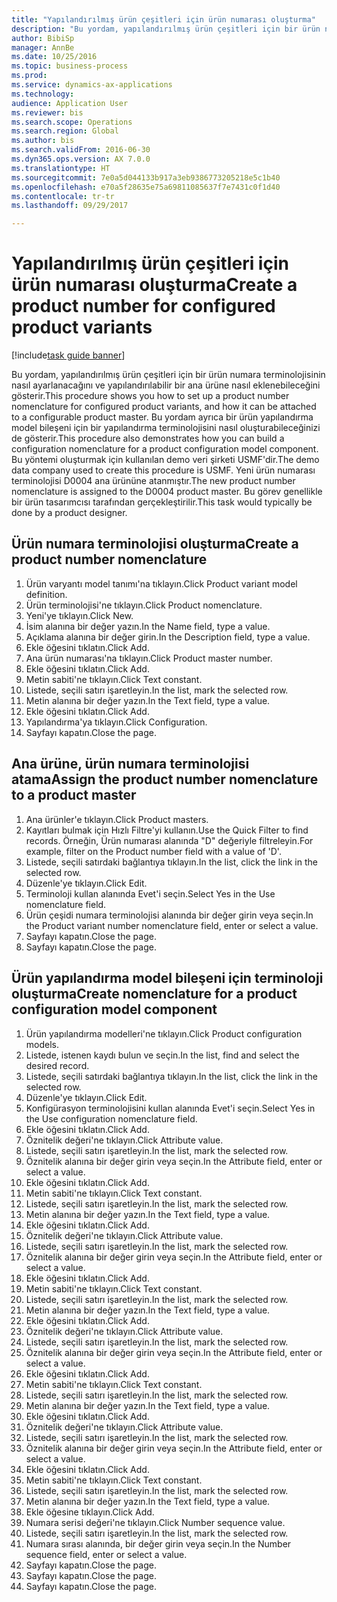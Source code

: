 ```yaml
--- 
title: "Yapılandırılmış ürün çeşitleri için ürün numarası oluşturma"
description: "Bu yordam, yapılandırılmış ürün çeşitleri için bir ürün numara terminolojisinin nasıl ayarlanacağını ve yapılandırılabilir bir ana ürüne nasıl eklenebileceğini gösterir."
author: BibiSp
manager: AnnBe
ms.date: 10/25/2016
ms.topic: business-process
ms.prod: 
ms.service: dynamics-ax-applications
ms.technology: 
audience: Application User
ms.reviewer: bis
ms.search.scope: Operations
ms.search.region: Global
ms.author: bis
ms.search.validFrom: 2016-06-30
ms.dyn365.ops.version: AX 7.0.0
ms.translationtype: HT
ms.sourcegitcommit: 7e0a5d044133b917a3eb9386773205218e5c1b40
ms.openlocfilehash: e70a5f28635e75a69811085637f7e7431c0f1d40
ms.contentlocale: tr-tr
ms.lasthandoff: 09/29/2017

---
```

# <a name="create-a-product-number-for-configured-product-variants"></a><span data-ttu-id="69bed-103">Yapılandırılmış ürün çeşitleri için ürün numarası oluşturma</span><span class="sxs-lookup"><span data-stu-id="69bed-103">Create a product number for configured product variants</span></span>

[!include[task guide banner](../../includes/task-guide-banner.md)]

<span data-ttu-id="69bed-104">Bu yordam, yapılandırılmış ürün çeşitleri için bir ürün numara terminolojisinin nasıl ayarlanacağını ve yapılandırılabilir bir ana ürüne nasıl eklenebileceğini gösterir.</span><span class="sxs-lookup"><span data-stu-id="69bed-104">This procedure shows you how to set up a product number nomenclature for configured product variants, and how it can be attached to a configurable product master.</span></span> <span data-ttu-id="69bed-105">Bu yordam ayrıca bir ürün yapılandırma model bileşeni için bir yapılandırma terminolojisini nasıl oluşturabileceğinizi de gösterir.</span><span class="sxs-lookup"><span data-stu-id="69bed-105">This procedure also demonstrates how you can build a configuration nomenclature for a product configuration model component.</span></span> <span data-ttu-id="69bed-106">Bu yöntemi oluşturmak için kullanılan demo veri şirketi USMF'dir.</span><span class="sxs-lookup"><span data-stu-id="69bed-106">The demo data company used to create this procedure is USMF.</span></span> <span data-ttu-id="69bed-107">Yeni ürün numarası terminolojisi D0004 ana ürününe atanmıştır.</span><span class="sxs-lookup"><span data-stu-id="69bed-107">The new product number nomenclature is assigned to the D0004 product master.</span></span> <span data-ttu-id="69bed-108">Bu görev genellikle bir ürün tasarımcısı tarafından gerçekleştirilir.</span><span class="sxs-lookup"><span data-stu-id="69bed-108">This task would typically be done by a product designer.</span></span>


## <a name="create-a-product-number-nomenclature"></a><span data-ttu-id="69bed-109">Ürün numara terminolojisi oluşturma</span><span class="sxs-lookup"><span data-stu-id="69bed-109">Create a product number nomenclature</span></span>
1. <span data-ttu-id="69bed-110">Ürün varyantı model tanımı'na tıklayın.</span><span class="sxs-lookup"><span data-stu-id="69bed-110">Click Product variant model definition.</span></span>
2. <span data-ttu-id="69bed-111">Ürün terminolojisi'ne tıklayın.</span><span class="sxs-lookup"><span data-stu-id="69bed-111">Click Product nomenclature.</span></span>
3. <span data-ttu-id="69bed-112">Yeni'ye tıklayın.</span><span class="sxs-lookup"><span data-stu-id="69bed-112">Click New.</span></span>
4. <span data-ttu-id="69bed-113">İsim alanına bir değer yazın.</span><span class="sxs-lookup"><span data-stu-id="69bed-113">In the Name field, type a value.</span></span>
5. <span data-ttu-id="69bed-114">Açıklama alanına bir değer girin.</span><span class="sxs-lookup"><span data-stu-id="69bed-114">In the Description field, type a value.</span></span>
6. <span data-ttu-id="69bed-115">Ekle öğesini tıklatın.</span><span class="sxs-lookup"><span data-stu-id="69bed-115">Click Add.</span></span>
7. <span data-ttu-id="69bed-116">Ana ürün numarası'na tıklayın.</span><span class="sxs-lookup"><span data-stu-id="69bed-116">Click Product master number.</span></span>
8. <span data-ttu-id="69bed-117">Ekle öğesini tıklatın.</span><span class="sxs-lookup"><span data-stu-id="69bed-117">Click Add.</span></span>
9. <span data-ttu-id="69bed-118">Metin sabiti'ne tıklayın.</span><span class="sxs-lookup"><span data-stu-id="69bed-118">Click Text constant.</span></span>
10. <span data-ttu-id="69bed-119">Listede, seçili satırı işaretleyin.</span><span class="sxs-lookup"><span data-stu-id="69bed-119">In the list, mark the selected row.</span></span>
11. <span data-ttu-id="69bed-120">Metin alanına bir değer yazın.</span><span class="sxs-lookup"><span data-stu-id="69bed-120">In the Text field, type a value.</span></span>
12. <span data-ttu-id="69bed-121">Ekle öğesini tıklatın.</span><span class="sxs-lookup"><span data-stu-id="69bed-121">Click Add.</span></span>
13. <span data-ttu-id="69bed-122">Yapılandırma'ya tıklayın.</span><span class="sxs-lookup"><span data-stu-id="69bed-122">Click Configuration.</span></span>
14. <span data-ttu-id="69bed-123">Sayfayı kapatın.</span><span class="sxs-lookup"><span data-stu-id="69bed-123">Close the page.</span></span>

## <a name="assign-the-product-number-nomenclature-to-a-product-master"></a><span data-ttu-id="69bed-124">Ana ürüne, ürün numara terminolojisi atama</span><span class="sxs-lookup"><span data-stu-id="69bed-124">Assign the product number nomenclature to a product master</span></span>
1. <span data-ttu-id="69bed-125">Ana ürünler'e tıklayın.</span><span class="sxs-lookup"><span data-stu-id="69bed-125">Click Product masters.</span></span>
2. <span data-ttu-id="69bed-126">Kayıtları bulmak için Hızlı Filtre'yi kullanın.</span><span class="sxs-lookup"><span data-stu-id="69bed-126">Use the Quick Filter to find records.</span></span> <span data-ttu-id="69bed-127">Örneğin, Ürün numarası alanında "D" değeriyle filtreleyin.</span><span class="sxs-lookup"><span data-stu-id="69bed-127">For example, filter on the Product number field with a value of 'D'.</span></span>
3. <span data-ttu-id="69bed-128">Listede, seçili satırdaki bağlantıya tıklayın.</span><span class="sxs-lookup"><span data-stu-id="69bed-128">In the list, click the link in the selected row.</span></span>
4. <span data-ttu-id="69bed-129">Düzenle'ye tıklayın.</span><span class="sxs-lookup"><span data-stu-id="69bed-129">Click Edit.</span></span>
5. <span data-ttu-id="69bed-130">Terminoloji kullan alanında Evet'i seçin.</span><span class="sxs-lookup"><span data-stu-id="69bed-130">Select Yes in the Use nomenclature field.</span></span>
6. <span data-ttu-id="69bed-131">Ürün çeşidi numara terminolojisi alanında bir değer girin veya seçin.</span><span class="sxs-lookup"><span data-stu-id="69bed-131">In the Product variant number nomenclature field, enter or select a value.</span></span>
7. <span data-ttu-id="69bed-132">Sayfayı kapatın.</span><span class="sxs-lookup"><span data-stu-id="69bed-132">Close the page.</span></span>
8. <span data-ttu-id="69bed-133">Sayfayı kapatın.</span><span class="sxs-lookup"><span data-stu-id="69bed-133">Close the page.</span></span>

## <a name="create-nomenclature-for-a-product-configuration-model-component"></a><span data-ttu-id="69bed-134">Ürün yapılandırma model bileşeni için terminoloji oluşturma</span><span class="sxs-lookup"><span data-stu-id="69bed-134">Create nomenclature for a product configuration model component</span></span>
1. <span data-ttu-id="69bed-135">Ürün yapılandırma modelleri'ne tıklayın.</span><span class="sxs-lookup"><span data-stu-id="69bed-135">Click Product configuration models.</span></span>
2. <span data-ttu-id="69bed-136">Listede, istenen kaydı bulun ve seçin.</span><span class="sxs-lookup"><span data-stu-id="69bed-136">In the list, find and select the desired record.</span></span>
3. <span data-ttu-id="69bed-137">Listede, seçili satırdaki bağlantıya tıklayın.</span><span class="sxs-lookup"><span data-stu-id="69bed-137">In the list, click the link in the selected row.</span></span>
4. <span data-ttu-id="69bed-138">Düzenle'ye tıklayın.</span><span class="sxs-lookup"><span data-stu-id="69bed-138">Click Edit.</span></span>
5. <span data-ttu-id="69bed-139">Konfigürasyon terminolojisini kullan alanında Evet'i seçin.</span><span class="sxs-lookup"><span data-stu-id="69bed-139">Select Yes in the Use configuration nomenclature field.</span></span>
6. <span data-ttu-id="69bed-140">Ekle öğesini tıklatın.</span><span class="sxs-lookup"><span data-stu-id="69bed-140">Click Add.</span></span>
7. <span data-ttu-id="69bed-141">Öznitelik değeri'ne tıklayın.</span><span class="sxs-lookup"><span data-stu-id="69bed-141">Click Attribute value.</span></span>
8. <span data-ttu-id="69bed-142">Listede, seçili satırı işaretleyin.</span><span class="sxs-lookup"><span data-stu-id="69bed-142">In the list, mark the selected row.</span></span>
9. <span data-ttu-id="69bed-143">Öznitelik alanına bir değer girin veya seçin.</span><span class="sxs-lookup"><span data-stu-id="69bed-143">In the Attribute field, enter or select a value.</span></span>
10. <span data-ttu-id="69bed-144">Ekle öğesini tıklatın.</span><span class="sxs-lookup"><span data-stu-id="69bed-144">Click Add.</span></span>
11. <span data-ttu-id="69bed-145">Metin sabiti'ne tıklayın.</span><span class="sxs-lookup"><span data-stu-id="69bed-145">Click Text constant.</span></span>
12. <span data-ttu-id="69bed-146">Listede, seçili satırı işaretleyin.</span><span class="sxs-lookup"><span data-stu-id="69bed-146">In the list, mark the selected row.</span></span>
13. <span data-ttu-id="69bed-147">Metin alanına bir değer yazın.</span><span class="sxs-lookup"><span data-stu-id="69bed-147">In the Text field, type a value.</span></span>
14. <span data-ttu-id="69bed-148">Ekle öğesini tıklatın.</span><span class="sxs-lookup"><span data-stu-id="69bed-148">Click Add.</span></span>
15. <span data-ttu-id="69bed-149">Öznitelik değeri'ne tıklayın.</span><span class="sxs-lookup"><span data-stu-id="69bed-149">Click Attribute value.</span></span>
16. <span data-ttu-id="69bed-150">Listede, seçili satırı işaretleyin.</span><span class="sxs-lookup"><span data-stu-id="69bed-150">In the list, mark the selected row.</span></span>
17. <span data-ttu-id="69bed-151">Öznitelik alanına bir değer girin veya seçin.</span><span class="sxs-lookup"><span data-stu-id="69bed-151">In the Attribute field, enter or select a value.</span></span>
18. <span data-ttu-id="69bed-152">Ekle öğesini tıklatın.</span><span class="sxs-lookup"><span data-stu-id="69bed-152">Click Add.</span></span>
19. <span data-ttu-id="69bed-153">Metin sabiti'ne tıklayın.</span><span class="sxs-lookup"><span data-stu-id="69bed-153">Click Text constant.</span></span>
20. <span data-ttu-id="69bed-154">Listede, seçili satırı işaretleyin.</span><span class="sxs-lookup"><span data-stu-id="69bed-154">In the list, mark the selected row.</span></span>
21. <span data-ttu-id="69bed-155">Metin alanına bir değer yazın.</span><span class="sxs-lookup"><span data-stu-id="69bed-155">In the Text field, type a value.</span></span>
22. <span data-ttu-id="69bed-156">Ekle öğesini tıklatın.</span><span class="sxs-lookup"><span data-stu-id="69bed-156">Click Add.</span></span>
23. <span data-ttu-id="69bed-157">Öznitelik değeri'ne tıklayın.</span><span class="sxs-lookup"><span data-stu-id="69bed-157">Click Attribute value.</span></span>
24. <span data-ttu-id="69bed-158">Listede, seçili satırı işaretleyin.</span><span class="sxs-lookup"><span data-stu-id="69bed-158">In the list, mark the selected row.</span></span>
25. <span data-ttu-id="69bed-159">Öznitelik alanına bir değer girin veya seçin.</span><span class="sxs-lookup"><span data-stu-id="69bed-159">In the Attribute field, enter or select a value.</span></span>
26. <span data-ttu-id="69bed-160">Ekle öğesini tıklatın.</span><span class="sxs-lookup"><span data-stu-id="69bed-160">Click Add.</span></span>
27. <span data-ttu-id="69bed-161">Metin sabiti'ne tıklayın.</span><span class="sxs-lookup"><span data-stu-id="69bed-161">Click Text constant.</span></span>
28. <span data-ttu-id="69bed-162">Listede, seçili satırı işaretleyin.</span><span class="sxs-lookup"><span data-stu-id="69bed-162">In the list, mark the selected row.</span></span>
29. <span data-ttu-id="69bed-163">Metin alanına bir değer yazın.</span><span class="sxs-lookup"><span data-stu-id="69bed-163">In the Text field, type a value.</span></span>
30. <span data-ttu-id="69bed-164">Ekle öğesini tıklatın.</span><span class="sxs-lookup"><span data-stu-id="69bed-164">Click Add.</span></span>
31. <span data-ttu-id="69bed-165">Öznitelik değeri'ne tıklayın.</span><span class="sxs-lookup"><span data-stu-id="69bed-165">Click Attribute value.</span></span>
32. <span data-ttu-id="69bed-166">Listede, seçili satırı işaretleyin.</span><span class="sxs-lookup"><span data-stu-id="69bed-166">In the list, mark the selected row.</span></span>
33. <span data-ttu-id="69bed-167">Öznitelik alanına bir değer girin veya seçin.</span><span class="sxs-lookup"><span data-stu-id="69bed-167">In the Attribute field, enter or select a value.</span></span>
34. <span data-ttu-id="69bed-168">Ekle öğesini tıklatın.</span><span class="sxs-lookup"><span data-stu-id="69bed-168">Click Add.</span></span>
35. <span data-ttu-id="69bed-169">Metin sabiti'ne tıklayın.</span><span class="sxs-lookup"><span data-stu-id="69bed-169">Click Text constant.</span></span>
36. <span data-ttu-id="69bed-170">Listede, seçili satırı işaretleyin.</span><span class="sxs-lookup"><span data-stu-id="69bed-170">In the list, mark the selected row.</span></span>
37. <span data-ttu-id="69bed-171">Metin alanına bir değer yazın.</span><span class="sxs-lookup"><span data-stu-id="69bed-171">In the Text field, type a value.</span></span>
38. <span data-ttu-id="69bed-172">Ekle öğesine tıklayın.</span><span class="sxs-lookup"><span data-stu-id="69bed-172">Click Add.</span></span>
39. <span data-ttu-id="69bed-173">Numara serisi değeri'ne tıklayın.</span><span class="sxs-lookup"><span data-stu-id="69bed-173">Click Number sequence value.</span></span>
40. <span data-ttu-id="69bed-174">Listede, seçili satırı işaretleyin.</span><span class="sxs-lookup"><span data-stu-id="69bed-174">In the list, mark the selected row.</span></span>
41. <span data-ttu-id="69bed-175">Numara sırası alanında, bir değer girin veya seçin.</span><span class="sxs-lookup"><span data-stu-id="69bed-175">In the Number sequence field, enter or select a value.</span></span>
42. <span data-ttu-id="69bed-176">Sayfayı kapatın.</span><span class="sxs-lookup"><span data-stu-id="69bed-176">Close the page.</span></span>
43. <span data-ttu-id="69bed-177">Sayfayı kapatın.</span><span class="sxs-lookup"><span data-stu-id="69bed-177">Close the page.</span></span>
44. <span data-ttu-id="69bed-178">Sayfayı kapatın.</span><span class="sxs-lookup"><span data-stu-id="69bed-178">Close the page.</span></span>


